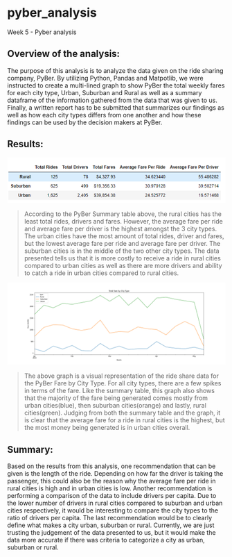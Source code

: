 # pyber_analysis
Week 5 - Pyber analysis

## Overview of the analysis: 

The purpose of this analysis is to analyze the data given on the ride sharing company, PyBer. By utilizing Python, Pandas and Matpotlib, we were instructed to create a multi-lined graph to show PyBer the total weekly fares for each city type, Urban, Suburban and Rural as well as a summary dataframe of the information gathered from the data that was given to us. Finally, a written report has to be submitted that summarizes our findings as well as how each city types differs from one another and how these findings can be used by the decision makers at PyBer. 

## Results: 

![PyBer_Summary](Resources/pyber_summary_table.png)

>According to the PyBer Summary table above, the rural cities has the least total rides, drivers and fares. However, the average fare per ride and average fare per driver is the highest amongst the 3 city types. The urban cities have the most amount of total rides, driver and fares, but the lowest average fare per ride and average fare per driver. The suburban cities is in the middle of the two other city types. The data presented tells us that it is more costly to receive a ride in rural cities compared to urban cities as well as there are more drivers and ability to catch a ride in urban cities compared to rural cities.

![PyBer_Summary_Graph](analysis/PyBer_fare_summary.png)

>The above graph is a visual representation of the ride share data for the PyBer Fare by City Type. For all city types, there are a few spikes in terms of the fare. Like the summary table, this graph also shows that the majority of the fare being generated comes mostly from urban cities(blue), then suburban cities(orange) and lastly, rural cities(green). Judging from both the summary table and the graph, it is clear that the average fare for a ride in rural cities is the highest, but the most money being generated is in urban cities overall.

## Summary: 

Based on the results from this analysis, one recommendation that can be given is the length of the ride. Depending on how far the driver is taking the passenger, this could also be the reason why the average fare per ride in rural cities is high and in urban cities is low. Another recommendation is performing a comparison of the data to include drivers per capita. Due to the lower number of drivers in rural cities compared to suburban and urban cities respectively, it would be interesting to compare the city types to the ratio of drivers per capita. The last recommendation would be to clearly define what makes a city urban, suburban or rural. Currently, we are just trusting the judgement of the data presented to us, but it would make the data more accurate if there was criteria to categorize a city as urban, suburban or rural.
